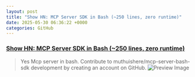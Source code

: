 ```yaml
---
layout: post
title: "Show HN: MCP Server SDK in Bash (~250 lines, zero runtime)"
date: 2025-05-30 06:36:22 +0000
categories: GitHub
---
```


### [Show HN: MCP Server SDK in Bash (~250 lines, zero runtime)](https://github.com/muthuishere/mcp-server-bash-sdk)

> Yes Mcp server in bash. Contribute to muthuishere/mcp-server-bash-sdk development by creating an account on GitHub.
![Preview Image](https://opengraph.githubassets.com/564ab592a80069a7470271c0ab6fa2f2eea9b60d688bb660b64388e7d4b27899/muthuishere/mcp-server-bash-sdk)

